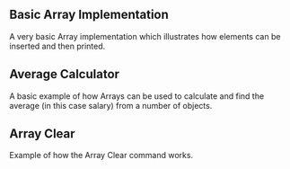 Basic Array Implementation
----

A very basic Array implementation which illustrates how elements can be inserted and then printed.

Average Calculator
----

A basic example of how Arrays can be used to calculate and find the average (in this case salary) from a number of objects.


Array Clear 
----

Example of how the Array Clear command works.
